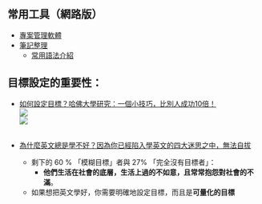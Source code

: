 ## 常用工具（網路版）
- [專案管理軟體](https://trello.com/)
- [筆記整理](https://hackmd.io)
  - [常用語法介紹](https://www.playpcesor.com/2016/10/hackmd-hackpad-markdown.html)


## 目標設定的重要性：
- [如何設定目標？哈佛大學研究：一個小技巧，比別人成功10倍！](https://rich01.com/201710-2/)
  <br>![](https://i0.wp.com/img.rich01.com/uploads/20171206115150_39.jpg)
  <br>![](https://i0.wp.com/img.rich01.com/uploads/20171206115150_81.jpg)
  <br><br>
  
- [為什麼英文總是學不好？因為你已經陷入學英文的四大迷思之中，無法自拔](https://etalkingenglish.com/你也有嗎？學英文的四大迷思/)
  - 剩下的 60 % 「模糊目標」者與 27% 「完全沒有目標者」：
    - **他們生活在社會的底層，生活上過的不如意，且常常抱怨對社會的不滿**。
  - 如果想把英文學好，你需要明確地設定目標，而且是**可量化的目標**
